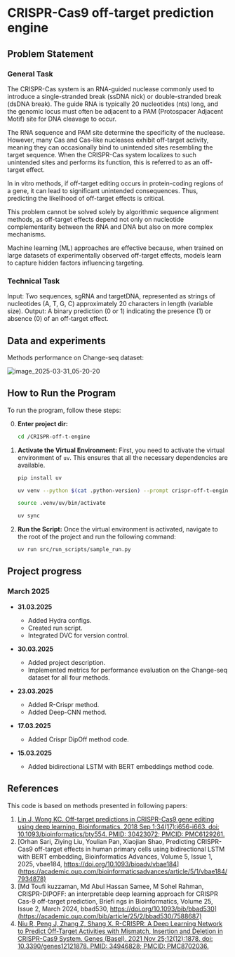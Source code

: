 # CRISPR-Cas9 off-target prediction engine

## Problem Statement

### General Task

The CRISPR-Cas system is an RNA-guided nuclease commonly used to introduce a
single-stranded break (ssDNA nick) or double-stranded break (dsDNA break). The
guide RNA is typically 20 nucleotides (nts) long, and the genomic locus must
often be adjacent to a PAM (Protospacer Adjacent Motif) site for DNA cleavage to
occur.

The RNA sequence and PAM site determine the specificity of the nuclease.
However, many Cas and Cas-like nucleases exhibit off-target activity, meaning
they can occasionally bind to unintended sites resembling the target sequence.
When the CRISPR-Cas system localizes to such unintended sites and performs its
function, this is referred to as an off-target effect.

In in vitro methods, if off-target editing occurs in protein-coding regions of a
gene, it can lead to significant unintended consequences. Thus, predicting the
likelihood of off-target effects is critical.

This problem cannot be solved solely by algorithmic sequence alignment methods,
as off-target effects depend not only on nucleotide complementarity between the
RNA and DNA but also on more complex mechanisms.

Machine learning (ML) approaches are effective because, when trained on large
datasets of experimentally observed off-target effects, models learn to capture
hidden factors influencing targeting.

### Technical Task

Input: Two sequences, sgRNA and targetDNA, represented as strings of nucleotides
(A, T, G, C) approximately 20 characters in length (variable size). Output: A
binary prediction (0 or 1) indicating the presence (1) or absence (0) of an
off-target effect.

## Data and experiments

Methods performance on Change-seq dataset:

![image_2025-03-31_05-20-20](https://github.com/user-attachments/assets/791f7a4f-0ccf-4bd4-9266-ef339203b3c0)

## How to Run the Program

To run the program, follow these steps:

0. **Enter project dir:**

   ```sh
   cd /CRISPR-off-t-engine
   ```

1. **Activate the Virtual Environment:** First, you need to activate the virtual
   environment of `uv`. This ensures that all the necessary dependencies are
   available.

   ```sh
   pip install uv

   uv venv --python $(cat .python-version) --prompt crispr-off-t-engine

   source .venv/uv/bin/activate

   uv sync
   ```

2. **Run the Script:** Once the virtual environment is activated, navigate to
   the root of the project and run the following command:

   ```sh
   uv run src/run_scripts/sample_run.py
   ```

## Project progress

### March 2025

- **31.03.2025**

  - Added Hydra configs.
  - Created run script.
  - Integrated DVC for version control.

- **30.03.2025**

  - Added project description.
  - Implemented metrics for performance evaluation on the Change-seq dataset for
    all four methods.

- **23.03.2025**

  - Added R-Crispr method.
  - Added Deep-CNN method.

- **17.03.2025**

  - Added Crispr DipOff method code.

- **15.03.2025**
  - Added bidirectional LSTM with BERT embeddings method code.

## References

This code is based on methods presented in following papers:

1. [Lin J, Wong KC. Off-target predictions in CRISPR-Cas9 gene editing using deep learning. Bioinformatics. 2018 Sep 1;34(17):i656-i663. doi: 10.1093/bioinformatics/bty554. PMID: 30423072; PMCID: PMC6129261. ](https://pmc.ncbi.nlm.nih.gov/articles/PMC6129261/)
2. [Orhan Sari, Ziying Liu, Youlian Pan, Xiaojian Shao, Predicting CRISPR-Cas9 off-target effects in human primary cells using bidirectional LSTM with BERT embedding, Bioinformatics Advances, Volume 5, Issue 1, 2025, vbae184, https://doi.org/10.1093/bioadv/vbae184](https://academic.oup.com/bioinformaticsadvances/article/5/1/vbae184/7934878)
3. [Md Toufi kuzzaman, Md Abul Hassan Samee, M Sohel Rahman, CRISPR-DIPOFF: an interpretable deep learning approach for CRISPR Cas-9 off-target prediction, Briefi ngs in Bioinformatics, Volume 25, Issue 2, March 2024, bbad530, https://doi.org/10.1093/bib/bbad530](https://academic.oup.com/bib/article/25/2/bbad530/7588687)
4. [Niu R, Peng J, Zhang Z, Shang X. R-CRISPR: A Deep Learning Network to Predict Off-Target Activities with Mismatch, Insertion and Deletion in CRISPR-Cas9 System. Genes (Basel). 2021 Nov 25;12(12):1878. doi: 10.3390/genes12121878. PMID: 34946828; PMCID: PMC8702036.](https://pmc.ncbi.nlm.nih.gov/articles/PMC8702036/)
